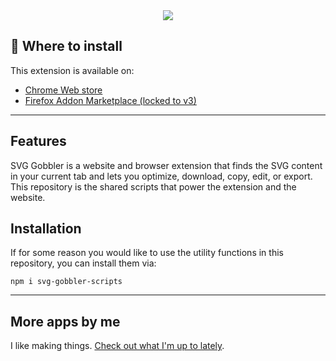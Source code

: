 <div align="center">
 <a href="https://svggobbler.com">
  <img src="https://github.com/rossmoody/svg-gobbler/raw/main/assets/local/read-me.png">
 </a>
 <br>
</div>

## 🚀 Where to install

This extension is available on:

- [Chrome Web store](https://chrome.google.com/webstore/detail/svg-gobbler/mpbmflcodadhgafbbakjeahpandgcbch)
- [Firefox Addon Marketplace (locked to v3)](https://addons.mozilla.org/firefox/addon/svg-gobbler/)

---

## Features

SVG Gobbler is a website and browser extension that finds the SVG content in your current tab and
lets you optimize, download, copy, edit, or export. This repository is the shared scripts that power
the extension and the website.

## Installation

If for some reason you would like to use the utility functions in this repository, you can install
them via:

```
npm i svg-gobbler-scripts
```

---

## More apps by me

I like making things. [Check out what I'm up to lately](https://rossmoody.com).

